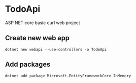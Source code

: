 # TodoApi
ASP.NET core basic curl web project 

## Create new web app
`dotnet new webapi --use-controllers -o TodoApi`

## Add packages
`dotnet add package Microsoft.EntityFrameworkCore.InMemory`


